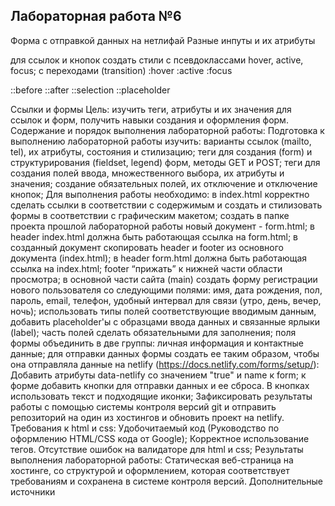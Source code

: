 ## Лабораторная работа №6

Форма с отправкой данных на нетлифай
Разные инпуты и их атрибуты

для ссылок и кнопок создать стили с псевдоклассами hover, active, focus; с переходами (transition)
:hover
:active
:focus

::before
::after
::selection
::placeholder


Ссылки и формы
Цель: изучить теги, атрибуты и их значения для ссылок и форм, получить навыки создания и оформления форм.
Содержание и порядок выполнения лабораторной работы:
Подготовка к выполнению лабораторной работы изучить:
варианты ссылок (mailto, tel), их атрибуты, состояния и стилизацию;
теги для создания (form) и структурирования (fieldset, legend) форм, методы GET и POST;
теги для создания полей ввода, множественного выбора, их атрибуты и значения;
создание обязательных полей, их отключение и отключение кнопок;
Для выполнения работы необходимо:
в index.html корректно сделать ссылки в соответствии с содержимым и создать и стилизовать формы в соответствии с графическим макетом;
создать в папке проекта прошлой лабораторной работы новый документ - form.html;
в header index.html должна быть работающая ссылка на form.html;
в созданный документ скопировать header и footer из основного документа (index.html);
в header form.html должна быть работающая ссылка на index.html;
footer “прижать” к нижней части области просмотра;
в основной части сайта (main) создать форму регистрации нового пользователя со следующими полями:
имя,
дата рождения,
пол,
пароль,
email,
телефон,
удобный интервал для связи (утро, день, вечер, ночь);
использовать типы полей соответствующие вводимым данным, добавить placeholder'ы с образцами ввода данных и связанные ярлыки (label);
часть полей сделать обязательными для заполнения;
поля формы объединить в две группы: личная информация и контактные данные;
для отправки данных формы создать ее таким образом, чтобы она отправляла данные на netlify (https://docs.netlify.com/forms/setup/):
Добавить атрибуты data-netlify со значением "true" и name к form;
к форме добавить кнопки для отправки данных и ее сброса. В кнопках использовать текст и подходящие иконки;
Зафиксировать результаты работы с помощью системы контроля версий git и отправить репозиторий на один из хостингов и обновить проект на netlify.
Требования к html и css:
Удобочитаемый код (Руководство по оформлению HTML/CSS кода от Google);
Корректное использование тегов.
Отсутствие ошибок на валидаторе для html и css;
Результаты выполнения лабораторной работы:
Статическая веб-страница на хостинге, со структурой и оформлением, которая соответствует требованиям и сохранена в системе контроля версий.
Дополнительные источники
